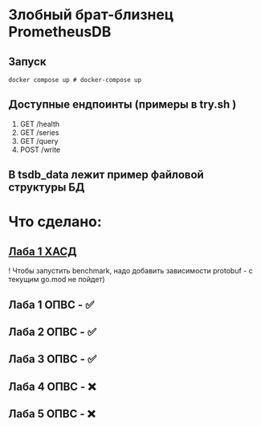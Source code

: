 # Злобный брат-близнец PrometheusDB

## Запуск
```shell
docker compose up # docker-compose up 
```

## Доступные ендпоинты (примеры в try.sh )
1) GET /health
2) GET /series
3) GET /query
4) POST /write

## В tsdb_data лежит пример файловой структуры БД

# Что сделано:

## [Лаба 1 ХАСД](https://docs.google.com/document/d/11OfJM226jPn12n8kMkyefUUKAimqHwyJkqLlkwfKo4I/edit?usp=sharing)
! Чтобы запустить benchmark, надо добавить зависимости protobuf - с текущим go.mod не пойдет) 

## Лаба 1 ОПВС - ✅
## Лаба 2 ОПВС - ✅
## Лаба 3 ОПВС - ✅
## Лаба 4 ОПВС - ❌
## Лаба 5 ОПВС - ❌
